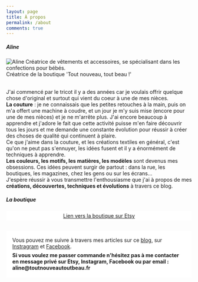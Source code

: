 ```yaml
---
layout: page
title: À propos
permalink: /about
comments: true
---
```


<div class="row justify-content-between">

<div class="col-md-6">
<div class="sticky-top sticky-top-80">
<h5>Aline</h5>
<div>
<img class="about-thumb" src="https://www.gravatar.com/avatar/0ec26da97a064b0cd49555d9ee0da48f?s=250&amp;d=mm&amp;r=x" alt="Aline">
<span class="about-author-description"> Créatrice de vêtements et accessoires, se spécialisant dans les confections pour bébés.<br>Créatrice de la boutique 'Tout nouveau, tout beau !'</span>
</div>
<br>
<p>
J'ai commencé par le tricot il y a des années car je voulais offrir quelque chose d'original et surtout qui vient du coeur à une de mes nièces.<br>
<b>La couture</b> : je ne connaissais que les petites retouches à la main, puis on m'a offert une machine à coudre, et un jour je m'y suis mise (encore pour une de mes nièces) et je ne m'arrête plus. J'ai encore beaucoup à apprendre et j'adore le fait que cette activité puisse m'en faire découvrir tous les jours et me demande une constante évolution pour réussir à créer des choses de qualité qui continuent à plaire.<br>
Ce que j'aime dans la couture, et les créations textiles en général, c'est qu'on ne peut pas s'ennuyer, les idées fusent et il y a énormément de techniques à apprendre.<br>
<b>Les couleurs, les motifs, les matières, les modèles</b> sont devenus mes obsessions.  Ces idées peuvent surgir de partout : dans la rue, les boutiques, les magazines, chez les gens ou sur les écrans...<br>
J'espère réussir à vous transmettre l'enthousiasme que j'ai à propos de mes <b>créations, découvertes, techniques et évolutions</b> à travers ce blog.
</p>
</div>
</div>

<div class="col-md-6 pr-5">    
<h5>La boutique</h5>
<a class="etsy-link" style="
    background-color: white;
    margin-bottom: 2em;
    display: block;
    text-align: center;
    padding: .3em;
" href="https://www.etsy.com/fr/shop/ToutNouveauToutBeau" target="_blank">Lien vers la boutique sur Etsy</a>
<p style="background-color:white; padding:1.2em;">Vous pouvez me suivre à travers mes articles sur ce <a href="/index.html">blog</a>, sur <a href="https://www.instagram.com/aline_delvalle" target="_blank">Instragram</a> et <a href="https://www.facebook.com/aline.tntb" target="_blank">Facebook</a>.<br>
<b style="display: block; padding-top: .5em;">Si vous voulez me passer commande n'hésitez pas à me contacter en message privé sur Etsy, Instagram, Facebook ou par email : aline@toutnouveautoutbeau.fr</b></p>
</div>
</div>
